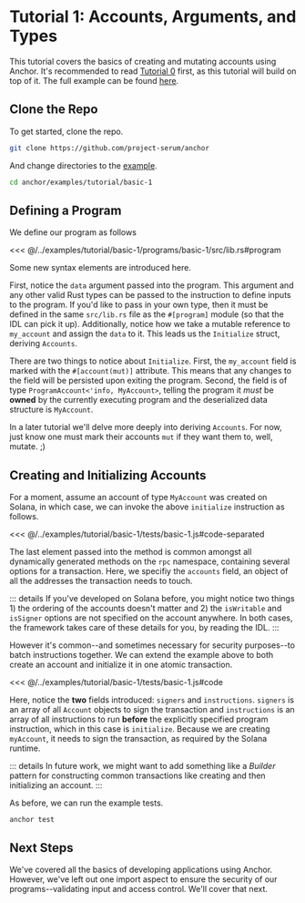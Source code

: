 # Tutorial 1: Accounts, Arguments, and Types

This tutorial covers the basics of creating and mutating accounts using Anchor.
It's recommended to read [Tutorial 0](./tutorial-0.md) first, as this tutorial will
build on top of it. The full example can be found [here](https://github.com/project-serum/anchor/tree/master/examples/basic-1).

## Clone the Repo

To get started, clone the repo.

```bash
git clone https://github.com/project-serum/anchor
```

And change directories to the [example](https://github.com/project-serum/anchor/tree/master/examples/tutorial/basic-1).

```bash
cd anchor/examples/tutorial/basic-1
```

## Defining a Program

We define our program as follows

<<< @/../examples/tutorial/basic-1/programs/basic-1/src/lib.rs#program

Some new syntax elements are introduced here.

First, notice the `data` argument passed into the program. This argument and any other valid
Rust types can be passed to the instruction to define inputs to the program. If you'd like to
pass in your own type, then it must be defined in the same `src/lib.rs` file as the
`#[program]` module (so that the IDL can pick it up). Additionally,
notice how we take a mutable reference to `my_account` and assign the `data` to it. This leads us
the `Initialize` struct, deriving `Accounts`.

There are two things to notice about `Initialize`. First, the
`my_account` field is marked with the `#[account(mut)]` attribute. This means that any
changes to the field will be persisted upon exiting the program. Second, the field is of
type `ProgramAccount<'info, MyAccount>`, telling the program it *must* be **owned**
by the currently executing program and the deserialized data structure is `MyAccount`.

In a later tutorial we'll delve more deeply into deriving `Accounts`. For now, just know
one must mark their accounts `mut` if they want them to, well, mutate. ;)

## Creating and Initializing Accounts

For a moment, assume an account of type `MyAccount` was created on Solana, in which case,
we can invoke the above `initialize` instruction as follows.

<<< @/../examples/tutorial/basic-1/tests/basic-1.js#code-separated

The last element passed into the method is common amongst all dynamically generated
methods on the `rpc` namespace, containing several options for a transaction. Here,
we specifiy the `accounts` field, an object of all the addresses the transaction
needs to touch.

::: details
If you've developed on Solana before, you might notice two things 1) the ordering of the accounts doesn't
matter and 2) the `isWritable` and `isSigner`
options are not specified on the account anywhere. In both cases, the framework takes care
of these details for you, by reading the IDL.
:::

However it's common--and sometimes necessary for security purposes--to batch
instructions together. We can extend the example above to both create an account
and initialize it in one atomic transaction.

<<< @/../examples/tutorial/basic-1/tests/basic-1.js#code

Here, notice the **two** fields introduced: `signers` and `instructions`. `signers`
is an array of all `Account` objects to sign the transaction and `instructions` is an
array of all instructions to run **before** the explicitly specified program instruction,
which in this case is `initialize`. Because we are creating `myAccount`, it needs to
sign the transaction, as required by the Solana runtime.

::: details
In future work, we might want to add something like a *Builder* pattern for constructing
common transactions like creating and then initializing an account.
:::

As before, we can run the example tests.

```
anchor test
```

## Next Steps

We've covered all the basics of developing applications using Anchor. However, we've
left out one import aspect to ensure the security of our programs--validating input
and access control. We'll cover that next.
